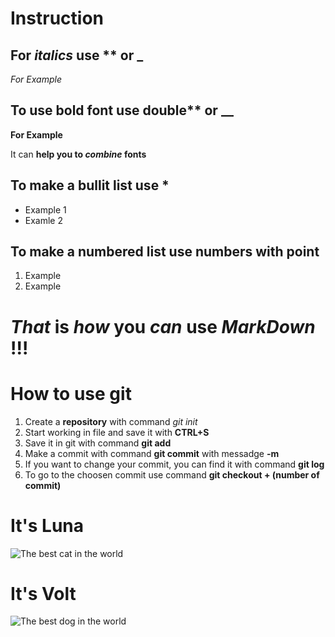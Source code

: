 # Instruction

## For *italics* use ** or _
_For *Example*_

## To use bold font use double** or __
__For **Example**__

It can __help you to *combine* fonts__

## To make a bullit list use *
* Example 1
* Examle 2

## To make a numbered list use numbers with point
1. Example
2. Example

# *That* **is** *how* **you** *can* **use** *MarkDown* **!!!**

# How to use **git**
1. Create a **repository** with command *git init*
2. Start working in file and save it with **CTRL+S**
3. Save it in git with command **git add**
4. Make a commit with command **git commit** with messadge **-m**
5. If you want to change your commit, you can find it with command **git log**
6. To go to the choosen commit use command **git checkout + (number of commit)**

# It's Luna
![The best cat in the world](Luna.jpg)
# It's Volt
![The best dog in the world](Volt.jpg)
